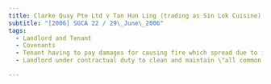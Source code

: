 ```yaml
---
title: Clarke Quay Pte Ltd v Tan Hun Ling (trading as Sin Lok Cuisine) 
subtitle: "[2006] SGCA 22 / 29\_June\_2006"
tags:
  - Landlord and Tenant
  - Covenants
  - Tenant having to pay damages for causing fire which spread due to ill-maintained exhaust duct commencing from and serving tenant\'s demised premises only in landlord\'s building
  - Landlord under contractual duty to clean and maintain \"all common areas\"

---
```


